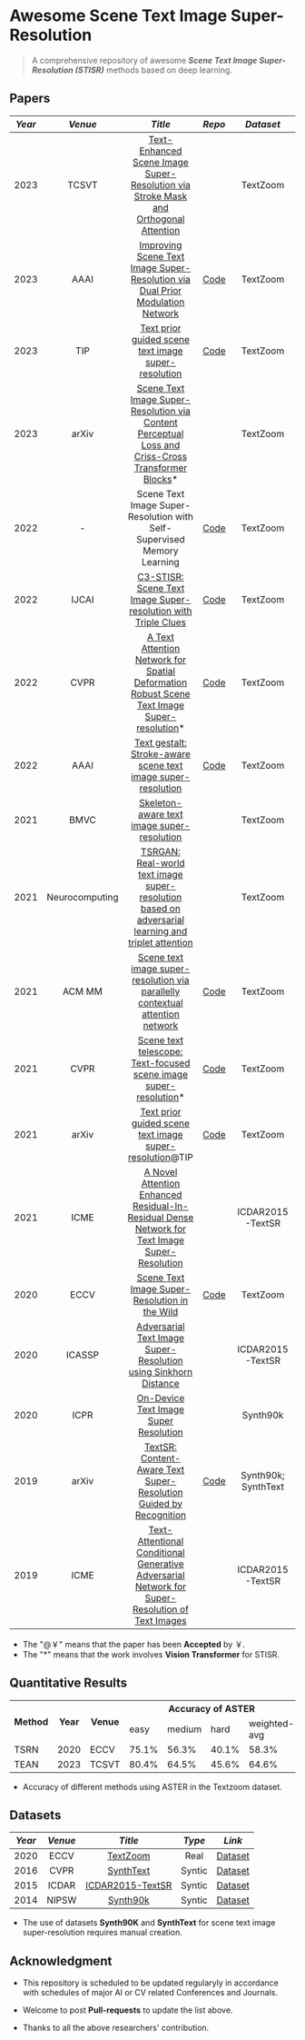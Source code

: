 # Awesome Scene Text Image Super-Resolution

> A comprehensive repository of awesome ***Scene Text Image Super-Resolution (STISR)*** methods based on deep learning.



## Papers

| *Year* |    *Venue*     |                           *Title*                            |                            *Repo*                            |      *Dataset*      |
| :----: | :------------: | :----------------------------------------------------------: | :----------------------------------------------------------: | :-----------------: |
|  2023  |     TCSVT      | [Text-Enhanced Scene Image Super-Resolution via Stroke Mask and Orthogonal Attention](https://ieeexplore.ieee.org/document/10102515) |                                                              |      TextZoom       |
|  2023  |      AAAI      | [Improving Scene Text Image Super-Resolution via Dual Prior Modulation Network](https://arxiv.org/pdf/2302.10414) |           [Code](https://github.com/jdfxzzy/DPMN)            |      TextZoom       |
|  2023  |      TIP       | [Text prior guided scene text image super-resolution](https://github.com/yfaqh/Awesome-Papers/blob/main/cv/sr/stisr/TIP2023_TPGSR.pdf) |       [Code](https://github.com/mjq11302010044/TPGSR)        |      TextZoom       |
|  2023  |     arXiv      | [Scene Text Image Super-Resolution via Content Perceptual Loss and Criss-Cross Transformer Blocks](https://arxiv.org/pdf/2210.06924.pdf)* |                                                              |      TextZoom       |
|  2022  |       -        | Scene Text Image Super-Resolution with Self-Supervised Memory Learning |           [Code](https://github.com/xyzhu1/MNTSR)            |      TextZoom       |
|  2022  |     IJCAI      | [C3-STISR: Scene Text Image Super-resolution with Triple Clues](https://arxiv.org/pdf/2204.14044) |        [Code](https://github.com/zhaominyiz/C3-STISR)        |      TextZoom       |
|  2022  |      CVPR      | [A Text Attention Network for Spatial Deformation Robust Scene Text Image Super-resolution](https://openaccess.thecvf.com/content/CVPR2022/papers/Ma_A_Text_Attention_Network_for_Spatial_Deformation_Robust_Scene_Text_CVPR_2022_paper.pdf)* |        [Code](https://github.com/mjq11302010044/TATT)        |      TextZoom       |
|  2022  |      AAAI      | [Text gestalt: Stroke-aware scene text image super-resolution](https://ojs.aaai.org/index.php/AAAI/article/download/19904/19663) | [Code](https://github.com/FudanVI/FudanOCR/tree/main/text-gestalt) |      TextZoom       |
|  2021  |      BMVC      | [Skeleton-aware text image super-resolution](https://www.bmvc2021-virtualconference.com/assets/papers/1482.pdf) |                                                              |      TextZoom       |
|  2021  | Neurocomputing | [TSRGAN: Real-world text image super-resolution based on adversarial learning and triplet attention](https://sci-hub.st/10.1016/j.neucom.2021.05.060) |                                                              |      TextZoom       |
|  2021  |     ACM MM     | [Scene text image super-resolution via parallelly contextual attention network](https://www.academia.edu/download/79581904/3474085.pdf) |           [Code](https://github.com/Shualite/PCAN)           |      TextZoom       |
|  2021  |      CVPR      | [Scene text telescope: Text-focused scene image super-resolution](https://openaccess.thecvf.com/content/CVPR2021/papers/Chen_Scene_Text_Telescope_Text-Focused_Scene_Image_Super-Resolution_CVPR_2021_paper.pdf)* | [Code](https://github.com/FudanVI/FudanOCR/tree/main/scene-text-telescope) |      TextZoom       |
|  2021  |     arXiv      | [Text prior guided scene text image super-resolution](https://arxiv.org/pdf/2106.15368)@TIP |       [Code](https://github.com/mjq11302010044/TPGSR)        |      TextZoom       |
|  2021  |      ICME      | [A Novel Attention Enhanced Residual-In-Residual Dense Network for Text Image Super-Resolution](https://sci-hub.wf/10.1109/ICME51207.2021.9428128) |                                                              |  ICDAR2015-TextSR   |
|  2020  |      ECCV      | [Scene Text Image Super-Resolution in the Wild](https://arxiv.org/pdf/2005.03341) |        [Code](https://github.com/JasonBoy1/TextZoom)         |      TextZoom       |
|  2020  |     ICASSP     | [Adversarial Text Image Super-Resolution using Sinkhorn Distance](https://sci-hub.wf/10.1109/ICASSP40776.2020.9054360) |                                                              |  ICDAR2015-TextSR   |
|  2020  |      ICPR      | [On-Device Text Image Super Resolution](https://arxiv.org/pdf/2011.10251) |                                                              |      Synth90k       |
|  2019  |     arXiv      | [TextSR: Content-Aware Text Super-Resolution Guided by Recognition](https://arxiv.org/pdf/1909.07113) |          [Code](https://github.com/xieenze/TextSR)           | Synth90k; SynthText |
|  2019  |      ICME      | [Text-Attentional Conditional Generative Adversarial Network for Super-Resolution of Text Images](https://sci-hub.st/10.1109/ICME.2019.00180) |                                                              |  ICDAR2015-TextSR   |

- The "@￥" means that the paper has been **Accepted** by ￥.
- The "*" means that the work involves **Vision Transformer** for STISR.



## Quantitative Results

<table align="center">
    <tr>
    	<th rowspan="2">Method</th>
        <th rowspan="2">Year</th>
        <th rowspan="2">Venue</th>
	    <th colspan="4">Accuracy of ASTER</th>
	</tr>
	<tr>
  		<td>easy</td>
  		<td>medium</td>
  		<td>hard</td>
	    <td>weighted-avg</td>
	</tr>
    <tr>
        <td>TSRN</td>
        <td>2020</td>
        <td>ECCV</td>
  		<td>75.1%</td>
  		<td>56.3%</td>
  		<td>40.1%</td>
	    <td>58.3%</td>
	</tr>
    <tr>
        <td>TEAN</td>
        <td>2023</td>
        <td>TCSVT</td>
  		<td>80.4%</td>
  		<td>64.5%</td>
  		<td>45.6%</td>
	    <td>64.6%</td>
	</tr>
</table>

- Accuracy of different methods using ASTER in the Textzoom dataset.



## Datasets

| *Year* | *Venue* |                           *Title*                            | *Type* |                            *Link*                            |
| :----: | :-----: | :----------------------------------------------------------: | :----: | :----------------------------------------------------------: |
|  2020  |  ECCV   |         [TextZoom](https://arxiv.org/pdf/2005.03341)         |  Real  |    [Dataset](https://github.com/WenjiaWang0312/TextZoom)     |
|  2016  |  CVPR   | [SynthText](http://openaccess.thecvf.com/content_cvpr_2016/papers/Gupta_Synthetic_Data_for_CVPR_2016_paper.pdf) | Syntic |      [Dataset](https://github.com/ankush-me/SynthText)       |
|  2015  |  ICDAR  |   [ICDAR2015-TextSR](https://projet.liris.cnrs.fr/sr2015/)   | Syntic |    [Dataset](https://github.com/piclem/ICDAR2015-TextSR)     |
|  2014  |  NIPSW  |       [Synth90k](https://arxiv.org/pdf/1406.2227.pdf)        | Syntic | [Dataset](https://academictorrents.com/details/3d0b4f09080703d2a9c6be50715b46389fdb3af1) |

- The use of datasets **Synth90K** and **SynthText** for scene text image super-resolution requires manual creation.



## Acknowledgment

- This repository is scheduled to be updated regularyly in accordance with schedules of major AI or CV related Conferences and Journals.
- Welcome to post **Pull-requests** to update the list above.

- Thanks to all the above researchers' contribution.